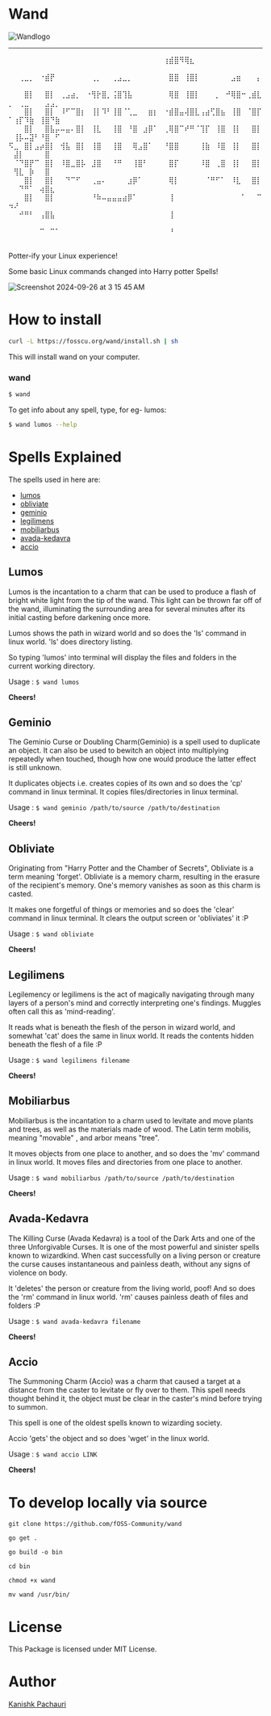 
# Wand
![Wandlogo](https://reimg.cfd/?url=https://i.ibb.co/mGCVG6S/wand-logo.png&width=320&height=220)

<hr>
⠀⠀⠀⠀⠀⠀⠀⠀⠀⠀⠀⠀⠀⠀⠀⠀⠀⠀⠀⠀⠀⠀⠀⠀⠀⠀⠀⠀⠀⠀⢰⣾⣿⠻⢿⣆⠀⠀⠀⠀⠀⠀⠀⠀⠀⠀⠀⠀⠀⠀⠀⠀⠀⠀⠀⠀⠀⠀⠀
⠀⠀⢀⣀⡀⠀⠐⣾⡟⠀⠀⠀⠀⠀⠀⠀⢀⡀⠀⠀⢀⣠⣀⡀⠀⠀⠀⠀⠀⠀⠀⣿⣿⠀⢸⣿⡇⠀⠀⠀⠀⠀⠀⣠⣶⠀⠀⠀⡄⠀⠀⠀⠀⠀⠀⠀⠀⠀⠀
⠀⠀⠀⣿⡇⠀⠀⣿⡇⠀⢀⣠⣴⡀⠀⠐⢻⡗⣿⡀⢨⣿⢹⣧⠀⠀⠀⠀⠀⠀⠀⢿⣿⠀⢸⣿⡇⠀⠀⠀⡀⠀⠚⢿⣿⠒⢀⣾⣇⡀⠀⢀⣀⠀⠀⠀⣠⣠⡀
⠀⠀⠀⣿⡇⠀⠀⣿⡇⠀⠸⠋⠉⣿⡆⠀⢸⡇⠹⠃⢸⣿⠈⢁⣀⠀⠀⣶⡆⠀⠐⣾⣿⣤⢼⣿⣇⢠⣴⢋⣿⣦⠀⢸⣿⠀⠈⣿⡏⠁⢰⡏⠹⣷⠀⢸⣿⠙⣷
⠀⠀⠀⣿⡇⠀⠀⣿⣧⡤⠤⣤⠄⣿⡇⠀⢸⣇⠀⠀⢸⣿⠀⠘⣿⠀⣰⡿⠁⠀⢀⢿⣿⠉⠞⠛⠈⢹⡏⠀⢸⣿⠀⢸⡇⠀⠀⣿⡇⠀⢸⡧⠤⣽⠃⠘⣿⠀⠋
⠫⣀⠀⣿⡇⣠⡴⣿⡇⠀⢺⣧⠀⣿⡇⠀⢸⣿⠀⠀⢸⣿⠀⠀⢿⣠⣿⠁⠀⠀⠘⣿⣿⠀⠀⠀⠀⢸⣷⠀⠸⣿⠀⢸⡇⠀⠀⣿⡇⠀⣼⡇⠀⠀⠀⠀⣿⠀⠀
⠀⠈⠙⣿⡟⠉⠀⣿⡇⠀⠸⣿⣀⣿⡧⠀⣸⣿⠀⠀⠘⠛⠀⠀⢸⣿⠃⠀⠀⠀⠀⣿⡏⠀⠀⠀⠀⠸⣿⠀⢀⣿⠀⢸⡇⠀⠀⣿⡇⠀⢻⣇⠀⡷⠀⠀⣿⠀⠀
⠀⠀⠀⣿⡇⠀⠀⣿⡇⠀⠀⠙⠉⠋⠀⠀⢀⣤⠄⠀⠀⠀⠀⣰⡿⠁⠀⠀⠀⠀⠀⢿⡇⠀⠀⠀⠀⠀⠈⠛⠋⠁⠀⠸⣇⠀⠀⣿⡇⠀⠀⠙⠛⠁⠀⢴⣿⣆⠀
⠀⠀⠀⣿⡇⠀⠀⣿⡇⠀⠀⠀⠀⠀⠀⠀⠘⠷⠤⣤⣤⣤⣴⡿⠁⠀⠀⠀⠀⠀⠀⢸⠀⠀⠀⠀⠀⠀⠀⠀⠀⠀⠀⠀⠀⠁⠀⠀⠉⠲⠜⠀⠀⠀⠀⠀⠀⠀⠀
⠀⠀⠚⠛⠃⠀⢠⣿⣧⠀⠀⠀⠀⠀⠀⠀⠀⠀⠀⠀⠀⠀⠀⠀⠀⠀⠀⠀⠀⠀⠀⢸⠀⠀⠀⠀⠀⠀⠀⠀⠀⠀⠀⠀⠀⠀⠀⠀⠀⠀⠀⠀⠀⠀⠀⠀⠀⠀⠀
⠀⠀⠀⠀⠀⠀⠉⠀⠉⠁⠀⠀⠀⠀⠀⠀⠀⠀⠀⠀⠀⠀⠀⠀⠀⠀⠀⠀⠀⠀⠀⠘⠀⠀⠀⠀⠀⠀⠀⠀⠀⠀⠀⠀⠀⠀⠀⠀⠀⠀⠀⠀⠀⠀⠀⠀⠀⠀⠀

Potter-ify your Linux experience!

Some basic Linux commands changed into Harry potter Spells!

![Screenshot 2024-09-26 at 3 15 45 AM](https://github.com/user-attachments/assets/5072b662-7029-4a2e-b4e2-2208dba46430)

# How to install

```sh
curl -L https://fosscu.org/wand/install.sh | sh
```

This will install wand on your computer.

### wand

```sh
$ wand
```

To get info about any spell, type, for eg- lumos:

```sh
$ wand lumos --help
```

# Spells Explained

The spells used in here are:
* [lumos](#lumos)
* [obliviate](#obliviate)
* [geminio](#geminio)
* [legilimens](#legilimens)
* [mobiliarbus](#mobiliarbus)
* [avada-kedavra](#avada-kedavra)
* [accio](#accio)

## <a id="lumos"></a>Lumos

Lumos is the incantation to a charm that can be used to produce a flash of bright white light from the tip of the wand.
This light can be thrown far off of the wand, illuminating the surrounding area for several minutes
after its initial casting before darkening once more.

Lumos shows the path in wizard world and so does the 'ls' command in linux world. 'ls' does directory listing.

So typing 'lumos' into terminal will display the files and folders in the current working directory.

Usage : `$ wand lumos`

**Cheers!**



## <a id="geminio"></a>Geminio

The Geminio Curse or Doubling Charm(Geminio) is a spell used to duplicate an object. It can also be used to bewitch an object into multiplying repeatedly when touched, though how one would produce the latter effect is still unknown.

It duplicates objects i.e. creates copies of its own and so does the 'cp' command in linux terminal. It copies files/directories in linux terminal.

Usage : `$ wand geminio /path/to/source /path/to/destination`



**Cheers!**

## <a id="obliviate"></a>Obliviate

Originating from "Harry Potter and the Chamber of Secrets", Obliviate is a term meaning 'forget'. Obliviate is a memory charm, resulting in the erasure of the recipient's memory. One's memory vanishes as soon as this charm is casted.

It makes one forgetful of things or memories and so does the 'clear' command in linux terminal. It clears the output screen or 'obliviates' it :P

Usage : `$ wand obliviate`

**Cheers!**

## <a id="legilimens"></a>Legilimens

Legilemency or legilimens is the act of magically navigating through many layers of a person's mind and correctly interpreting one's findings. Muggles often call this as 'mind-reading'.

It reads what is beneath the flesh of the person in wizard world, and somewhat 'cat' does the same in linux world. It reads the contents hidden beneath the flesh of a file :P

Usage : `$ wand legilimens filename`

**Cheers!**

## <a id="mobiliarbus"></a>Mobiliarbus

Mobiliarbus is the incantation to a charm used to levitate and move plants and trees, as well as the materials made of wood. The Latin term mobilis, meaning "movable" , and arbor means "tree".

It moves objects from one place to another, and so does the 'mv' command in linux world. It moves files and directories from one place to another.

Usage : `$ wand mobiliarbus /path/to/source /path/to/destination`

**Cheers!**

## <a id="avada-kedavra"></a>Avada-Kedavra

The Killing Curse (Avada Kedavra) is a tool of the Dark Arts and one of the three Unforgivable Curses. It is one of the most powerful and sinister spells known to wizardkind. When cast successfully on a living person or creature the curse causes instantaneous and painless death, without any signs of violence on body.

It 'deletes' the person or creature from the living world, poof! And so does the 'rm' command in linux world. 'rm' causes painless death of files and folders :P

Usage : `$ wand avada-kedavra filename`

**Cheers!**


## <a id="accio"></a>Accio

The Summoning Charm (Accio) was a charm that caused a target at a distance from the caster to levitate or fly over to them. This spell needs thought behind it, the object must be clear in the caster's mind before trying to summon.

This spell is one of the oldest spells known to wizarding society.

Accio 'gets' the object and so does 'wget' in the linux world.

Usage : `$ wand accio LINK`

**Cheers!**

# To develop locally via source
```shell
git clone https://github.com/fOSS-Community/wand

go get .

go build -o bin

cd bin 

chmod +x wand

mv wand /usr/bin/
```


# License
This Package is licensed under MIT License.

# Author
[Kanishk Pachauri](https://github.com/Mr-Sunglasses)

